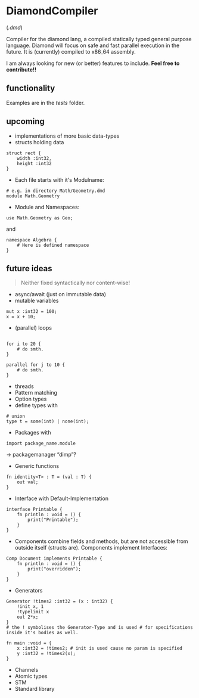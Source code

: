 # DiamondCompiler
(*.dmd*)

Compiler for the diamond lang, a compiled statically typed general purpose language.
Diamond will focus on safe and fast parallel execution in the future. 
It is (currently) compiled to x86_64 assembly.

I am always looking for new (or better) features to include. **Feel free to contribute!!**


## functionality 

Examples are in the *tests* folder.

## upcoming

* implementations of more basic data-types
* structs holding data
```diamond
struct rect {
    width :int32,
    height :int32
}
```
* Each file starts with it's Modulname:
```diamond
# e.g. in directory Math/Geometry.dmd
module Math.Geometry
```
* Module and Namespaces:
```diamond
use Math.Geometry as Geo;
```
and
```diamond
namespace Algebra {
    # Here is defined namespace
}
```


## future ideas
> Neither fixed syntactically nor content-wise!

* async/await (just on immutable data)
* mutable variables
```diamond
mut x :int32 = 100;
x = x + 10; 

```
* (parallel) loops
```diamond

for i to 20 {
    # do smth.
}

parallel for j to 10 {
    # do smth.
}

```
* threads
* Pattern matching
* Option types
* define types with 
```diamond
# union
type t = some(int) | none(int);
```

* Packages with
```diamond
import package_name.module
```
-> packagemanager “dimp”?

* Generic functions
```diamond
fn identity<T> : T = (val : T) {
    out val;
}
```

* Interface with Default-Implementation
```diamond
interface Printable {
    fn println : void = () {
        print("Printable");
    }
}
```

* Components combine fields and methods, but are not accessible from outside itself (structs are).
Components implement Interfaces:
```diamond
Comp Document implements Printable {
    fn println : void = () {
        print("overridden");
    }
}
```

* Generators
```diamond
Generator !times2 :int32 = (x : int32) {
    !init x, 1
    !typelimit x 
    out 2*x;
}
# the ! symbolises the Generator-Type and is used # for specifications inside it's bodies as well.

fn main :void = {
    x :int32 = !times2; # init is used cause no param is specified
    y :int32 = !times2(x);
}

```
* Channels 
* Atomic types
* STM
* Standard library